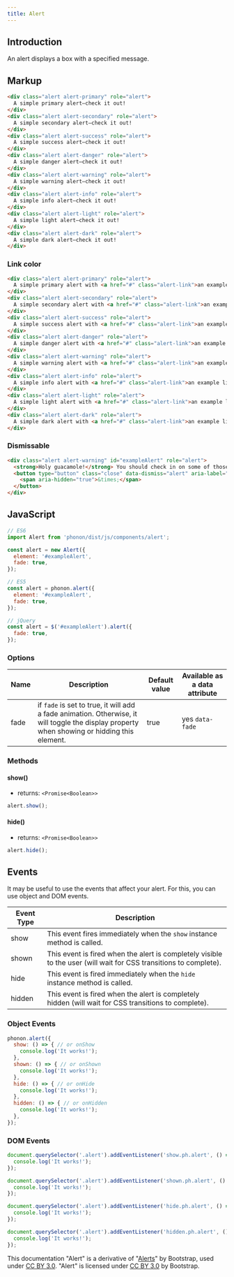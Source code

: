 ```yaml
---
title: Alert
---
```


## Introduction

An alert displays a box with a specified message.

## Markup

```html
<div class="alert alert-primary" role="alert">
  A simple primary alert—check it out!
</div>
<div class="alert alert-secondary" role="alert">
  A simple secondary alert—check it out!
</div>
<div class="alert alert-success" role="alert">
  A simple success alert—check it out!
</div>
<div class="alert alert-danger" role="alert">
  A simple danger alert—check it out!
</div>
<div class="alert alert-warning" role="alert">
  A simple warning alert—check it out!
</div>
<div class="alert alert-info" role="alert">
  A simple info alert—check it out!
</div>
<div class="alert alert-light" role="alert">
  A simple light alert—check it out!
</div>
<div class="alert alert-dark" role="alert">
  A simple dark alert—check it out!
</div>
```

### Link color

```html
<div class="alert alert-primary" role="alert">
  A simple primary alert with <a href="#" class="alert-link">an example link</a>. Give it a click if you like.
</div>
<div class="alert alert-secondary" role="alert">
  A simple secondary alert with <a href="#" class="alert-link">an example link</a>. Give it a click if you like.
</div>
<div class="alert alert-success" role="alert">
  A simple success alert with <a href="#" class="alert-link">an example link</a>. Give it a click if you like.
</div>
<div class="alert alert-danger" role="alert">
  A simple danger alert with <a href="#" class="alert-link">an example link</a>. Give it a click if you like.
</div>
<div class="alert alert-warning" role="alert">
  A simple warning alert with <a href="#" class="alert-link">an example link</a>. Give it a click if you like.
</div>
<div class="alert alert-info" role="alert">
  A simple info alert with <a href="#" class="alert-link">an example link</a>. Give it a click if you like.
</div>
<div class="alert alert-light" role="alert">
  A simple light alert with <a href="#" class="alert-link">an example link</a>. Give it a click if you like.
</div>
<div class="alert alert-dark" role="alert">
  A simple dark alert with <a href="#" class="alert-link">an example link</a>. Give it a click if you like.
</div>
```

### Dismissable


```html
<div class="alert alert-warning" id="exampleAlert" role="alert">
  <strong>Holy guacamole!</strong> You should check in on some of those fields below.
  <button type="button" class="close" data-dismiss="alert" aria-label="Close">
    <span aria-hidden="true">&times;</span>
  </button>
</div>
```

## JavaScript

```js
// ES6
import Alert from 'phonon/dist/js/components/alert';

const alert = new Alert({
  element: '#exampleAlert',
  fade: true,
});

// ES5
const alert = phonon.alert({
  element: '#exampleAlert',
  fade: true,
});

// jQuery
const alert = $('#exampleAlert').alert({
  fade: true,
});
```

### Options

|     Name     |     Description      |     Default value      |     Available as a data attribute      |
|----------------|----------------------|-------------------------|-------------------------------------|
|    fade      |  if `fade` is set to true, it will add a fade animation. Otherwise, it will toggle the display property when showing or hidding this element. | true | yes `data-fade` |


### Methods

#### show()

* returns: `<Promise<Boolean>>`

```js
alert.show();
```

#### hide()

* returns: `<Promise<Boolean>>`

```js
alert.hide();
```

## Events

It may be useful to use the events that affect your alert.
For this, you can use object and DOM events.

|     Event Type     |     Description      |
|--------------------|----------------------|
|  show    |   This event fires immediately when the `show` instance method is called.   |
|  shown   |  This event is fired when the alert is completely visible to the user (will wait for CSS transitions to complete).    |
|  hide    |    This event is fired immediately when the `hide` instance method is called.   |
|  hidden  |   This event is fired when the alert is completely hidden (will wait for CSS transitions to complete).    |


### Object Events

```js
phonon.alert({
  show: () => { // or onShow
    console.log('It works!');
  },
  shown: () => { // or onShown
    console.log('It works!');
  },
  hide: () => { // or onHide
    console.log('It works!');
  },
  hidden: () => { // or onHidden
    console.log('It works!');
  },
});
```

### DOM Events

```js
document.querySelector('.alert').addEventListener('show.ph.alert', () => {
  console.log('It works!');
});

document.querySelector('.alert').addEventListener('shown.ph.alert', () => {
  console.log('It works!');
});

document.querySelector('.alert').addEventListener('hide.ph.alert', () => {
  console.log('It works!');
});

document.querySelector('.alert').addEventListener('hidden.ph.alert', () => {
  console.log('It works!');
});
```

<div class="alert alert-secondary" role="alert">

This documentation "Alert" is a derivative of "[Alerts](http://getbootstrap.com/docs/4.1/components/alerts/)"
by Bootstrap, used under [CC BY 3.0](https://creativecommons.org/licenses/by/3.0/).
"Alert" is licensed under [CC BY 3.0](https://creativecommons.org/licenses/by/3.0/) by Bootstrap.
</div>
